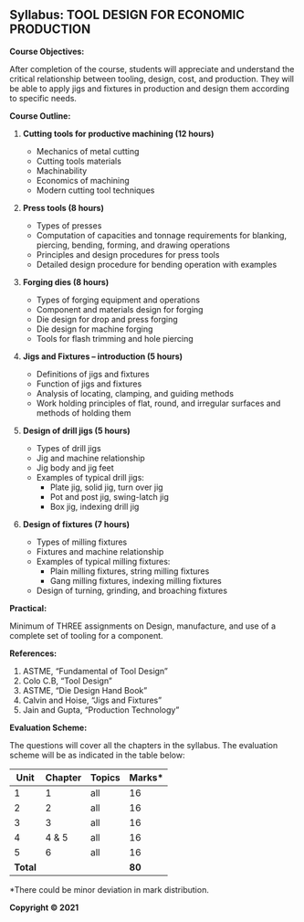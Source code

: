 ## Syllabus: TOOL DESIGN FOR ECONOMIC PRODUCTION

**Course Objectives:**

After completion of the course, students will appreciate and understand the critical relationship between tooling, design, cost, and production. They will be able to apply jigs and fixtures in production and design them according to specific needs.

**Course Outline:**

1. **Cutting tools for productive machining (12 hours)**
   - Mechanics of metal cutting
   - Cutting tools materials
   - Machinability
   - Economics of machining
   - Modern cutting tool techniques

2. **Press tools (8 hours)**
   - Types of presses
   - Computation of capacities and tonnage requirements for blanking, piercing, bending, forming, and drawing operations
   - Principles and design procedures for press tools
   - Detailed design procedure for bending operation with examples

3. **Forging dies (8 hours)**
   - Types of forging equipment and operations
   - Component and materials design for forging
   - Die design for drop and press forging
   - Die design for machine forging
   - Tools for flash trimming and hole piercing

4. **Jigs and Fixtures – introduction (5 hours)**
   - Definitions of jigs and fixtures
   - Function of jigs and fixtures
   - Analysis of locating, clamping, and guiding methods
   - Work holding principles of flat, round, and irregular surfaces and methods of holding them

5. **Design of drill jigs (5 hours)**
   - Types of drill jigs
   - Jig and machine relationship
   - Jig body and jig feet
   - Examples of typical drill jigs:
     - Plate jig, solid jig, turn over jig
     - Pot and post jig, swing-latch jig
     - Box jig, indexing drill jig

6. **Design of fixtures (7 hours)**
   - Types of milling fixtures
   - Fixtures and machine relationship
   - Examples of typical milling fixtures:
     - Plain milling fixtures, string milling fixtures
     - Gang milling fixtures, indexing milling fixtures
   - Design of turning, grinding, and broaching fixtures

**Practical:**

Minimum of THREE assignments on Design, manufacture, and use of a complete set of tooling for a component.

**References:**

1. ASTME, “Fundamental of Tool Design”
2. Colo C.B, “Tool Design”
3. ASTME, “Die Design Hand Book”
4. Calvin and Hoise, “Jigs and Fixtures”
5. Jain and Gupta, “Production Technology”

**Evaluation Scheme:**

The questions will cover all the chapters in the syllabus. The evaluation scheme will be as indicated in the table below:

| Unit | Chapter | Topics | Marks* |
|---|---|---|---|
| 1 | 1 | all | 16 |
| 2 | 2 | all | 16 |
| 3 | 3 | all | 16 |
| 4 | 4 & 5 | all | 16 |
| 5 | 6 | all | 16 |
| **Total** | | | **80** |

*There could be minor deviation in mark distribution.

**Copyright &copy; 2021** 
